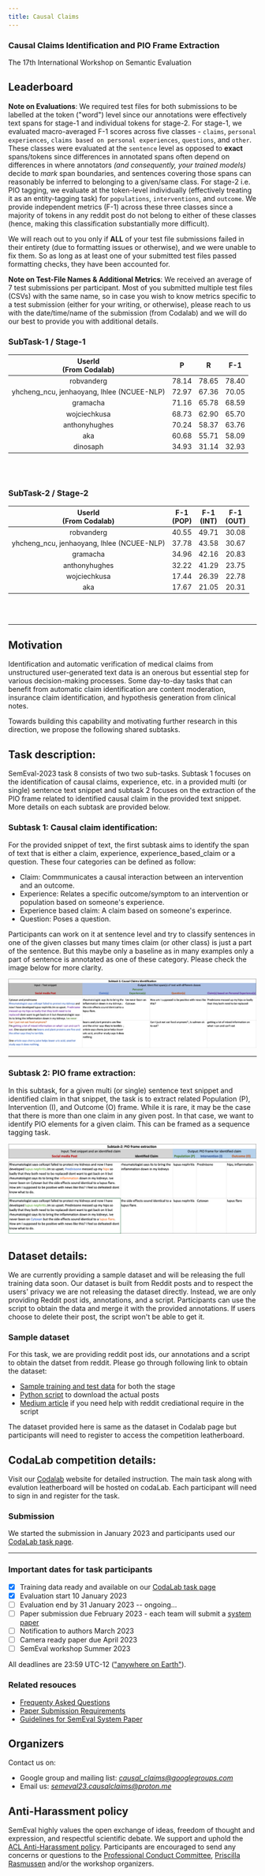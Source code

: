 ```yaml
---
title: Causal Claims   
---
```

### Causal Claims Identification and PIO Frame Extraction  
The 17th International Workshop on Semantic Evaluation

## Leaderboard  
**Note on Evaluations**: We required test files for both submissions to be labelled at the token ("word") level since our annotations were effectively text spans for stage-1 and individual tokens for stage-2. For stage-1, we evaluated macro-averaged F-1 scores across five classes - `claims`, `personal experiences`, `claims based on personal experiences`, `questions`, and `other`. These classes were evaluated at the `sentence` level as opposed to **exact** spans/tokens since differences in annotated spans often depend on  differences in where annotators *(and consequently, your trained models)* decide to *mark* span boundaries, and sentences covering those spans can reasonably be inferred to belonging to a given/same class. For stage-2 i.e. PIO tagging, we evaluate at the token-level individually (effectively treating it as an entity-tagging task) for `populations`, `interventions`, and `outcome`. We provide independent metrics (F-1) across these three classes since a majority of tokens in any reddit post do not belong to either of these classes (hence, making this classification substantially more difficult). 

We will reach out to you only if **ALL** of your test file submissions failed in their entirety (due to formatting issues or otherwise), and we were unable to fix them. So as long as at least one of your submitted test files passed formatting checks, they have been accounted for. 

**Note on Test-File Names & Additional Metrics**: We received an average of 7 test submissions per participant. Most of you submitted multiple test files (CSVs) with the same name, so in case you wish to know metrics specific to a test submission (either for your writing, or otherwise), please reach to us with the date/time/name of the submission (from Codalab) and we will do our best to provide you with additional details. 


### SubTask-1 / Stage-1
|          UserId<br>(From Codalab)          	|   P   	|   R   	|  F-1  	|
|:------------------------------------------:	|:-----:	|:-----:	|:-----:	|
| robvanderg                                 	| 78.14 	| 78.65 	| 78.40 	|
| yhcheng_ncu, jenhaoyang, lhlee (NCUEE-NLP) 	| 72.97 	| 67.36 	| 70.05 	|
| gramacha                                   	| 71.16 	| 65.78 	| 68.59 	|
| wojciechkusa                               	| 68.73 	| 62.90 	| 65.70 	|
| anthonyhughes                              	| 70.24 	| 58.37 	| 63.76 	|
| aka                                        	| 60.68 	| 55.71 	| 58.09 	|
| dinosaph                                   	| 34.93 	| 31.14 	| 32.93 	|

<br/><br/> 

### SubTask-2 / Stage-2
|          UserId<br>(From Codalab)          	| F-1<br>(POP) 	| F-1<br>(INT) 	| F-1<br>(OUT) 	|
|:------------------------------------------:	|:------------:	|:------------:	|:------------:	|
| robvanderg                                 	|     40.55    	|     49.71    	|     30.08    	|
| yhcheng_ncu, jenhaoyang, lhlee (NCUEE-NLP) 	|     37.78    	|     43.58    	|     30.67    	|
| gramacha                                   	|     34.96    	|     42.16    	|     20.83    	|
| anthonyhughes                              	|     32.22    	|     41.29    	|     23.75    	|
| wojciechkusa                               	|     17.44    	|     26.39    	|     22.78    	|
| aka                                        	|     17.67    	|     21.05    	|     20.31    	|


<br/><br/> 


----- 

## Motivation 
Identification and automatic verification of medical claims from unstructured user-generated text data is an onerous but essential step for various decision-making processes. Some day-to-day tasks that can benefit from automatic claim identification are content moderation, insurance claim identification, and hypothesis generation from clinical notes. 

Towards building this capability and motivating further research in this direction, we propose the following shared subtasks. 

## Task description:  

SemEval-2023 task 8 consists of two two sub-tasks. Subtask 1 focuses on the identification of causal claims, experience, etc. in a provided multi (or single) sentence text snippet and subtask 2 focuses on the extraction of the PIO frame related to identified causal claim in the provided text snippet. More details on each subtask are provided below.  


### Subtask 1: Causal claim identification:  

For the provided snippet of text, the first subtask aims to identify the span of text that is either a claim, experience, experience_based_claim or a question. These four categories can be defined as follow:  
- Claim: Commmunicates a causal interaction between an intervention and an outcome. 
- Experience: Relates a specific outcome/symptom to an intervention or population based on someone's experience. 
- Experience based claim: A claim based on someone's experince. 
- Question: Poses a question. 

<!-- 
In experience, the post communicated something an individual's experience but is not making a claim yet. Whereas in experience_based_claim, the post makes a claim based on an individual's experience. And in Claim category, the post makes a general claims.  -->

<!-- Following in an example for each category. 
- **Experince**: " I am left with headache after taking drug-B."
- **Experince_based_claim**: " I am left with headache after taking drug-B and I recently read few posts mentioning the same."
- **Claim**: " I have read literature reporting that Drug-A doesn't work for Condition-B." -->

Participants can work on it at sentence level and try to classify sentences in one of the given classes but many times claim (or other class) is just a part of the sentence. But this maybe only a baseline as in many examples only a part of sentence is annotated as one of these category. Please check the  image below for more clarity.   

![Subtask-1](subtask-1.png)   

----- 
### Subtask 2: PIO frame extraction:  

In this subtask, for a given multi (or single) sentence text snippet and identified claim in that snippet, the task is to extract related Population (P), Intervention (I), and Outcome (O) frame. While it is rare, it may be the case that there is more than one claim in any given post. In that case, we want to identify PIO elements for a given claim. This can be framed as a sequence tagging task.  


![Subtask-2](subtask-2.png)    

## Dataset details: 
We are currently providing a sample dataset and will be releasing the full training data soon. Our dataset is built from Reddit posts and to respect the users' privacy we are not releasing the dataset directly. Instead, we are only providing Reddit post ids, annotations, and a script. Participants can use the script to obtain the data and merge it with the provided annotations. If users choose to delete their post, the script won't be able to get it. 


### Sample dataset
For this task, we are providing reddit post ids, our annotations and a script to obtain the datset from reddit. Please go through following link to obtain the dataset: 
- [Sample training and test data](https://drive.google.com/drive/folders/1cN20UanW8GmrDo1YkeMP5_AGTZ_QOtlG?usp=sharing) for both the stage 
- [Python script](https://drive.google.com/file/d/10D5VKvdKcIJvtC47vE7IcQQl_2f9qvG4/view?usp=sharing) to download the actual posts 
- [Medium article](https://towardsdatascience.com/scraping-reddit-data-1c0af3040768) if you need help with reddit crediational require in the script   
 
 The dataset provided here is same as the dataset in Codalab page but participants will need to register to access the competition leatherboard.  

## CodaLab competition details: 
Visit our [Codalab](https://codalab.lisn.upsaclay.fr/competitions/6948?secret_key=0eb18fd8-c847-4738-956c-f0f19fe3692e) website for detailed instruction. The main task along with evalution leatherboard will be hosted on codaLab. Each participant will need to sign in and register for the task.   

### Submission  
We started the submission in January 2023 and participants used our  [CodaLab task page](https://codalab.lisn.upsaclay.fr/competitions/6948?secret_key=0eb18fd8-c847-4738-956c-f0f19fe3692e).



----------
### Important dates for task participants

- [x] Training data ready and available on our [CodaLab task page](https://codalab.lisn.upsaclay.fr/competitions/6948?secret_key=0eb18fd8-c847-4738-956c-f0f19fe3692e)
- [x] Evaluation start 10 January 2023 
- [ ] Evaluation end by 31 January 2023 -- ongoing...
- [ ] Paper submission due February 2023 - each team will submit a [system paper](https://semeval.github.io/system-paper-template.html)
- [ ] Notification to authors March 2023
- [ ] Camera ready paper due April 2023
- [ ] SemEval workshop Summer 2023 

All deadlines are 23:59 UTC-12 (["anywhere on Earth"](https://en.wikipedia.org/wiki/Anywhere_on_Earth)).

### Related resouces
- [Frequenty Asked Questions](https://semeval.github.io/faq.html)
- [Paper Submission Requirements](https://semeval.github.io/paper-requirements.html)
- [Guidelines for SemEval System Paper](https://semeval.github.io/system-paper-template.html)

## Organizers
Contact us on:

- Google group and mailing list: *causal_claims@googlegroups.com*
- Email us: *semeval23.causalclaims@proton.me* 



<!---
some commented files - we can add our new md files and hyperlink here if needed
### Resources

- [Frequently Asked Questions about SemEval](/faq.html)
- [Paper Submission Requirements](/paper-requirements.html)
- [Guidelines for Writing Papers](/system-paper-template.html)
- [SemEval-2023 call for task proposals (archival)](cft)
--->

<!-- ### Sponsorship

SemEval is sponsored by the [SIGLEX](http://alt.qcri.org/siglex/) Special Interest Group on the Lexicon of the Association for Computational Linguistics.

 -->
 
<!-- __Contact:__ <semevalorganizers@gmail.com> -->
<!--- Most questions not answered by the above resources should be directed to organizers of specific [tasks](tasks.html).
General questions about SemEval organization should be directed to <semevalorganizers@gmail.com>.--->

## Anti-Harassment policy

SemEval highly values the open exchange of ideas, freedom of thought and expression, and respectful scientific debate.
We support and uphold the [ACL Anti-Harassment policy](https://www.aclweb.org/adminwiki/index.php?title=Anti-Harassment_Policy).
Participants are encouraged to send any concerns or questions to the [Professional Conduct Committee](https://www.aclweb.org/adminwiki/index.php?title=Professional_Conduct_Committee),
[Priscilla Rasmussen](mailto:acl@aclweb.org) and/or the workshop organizers.
